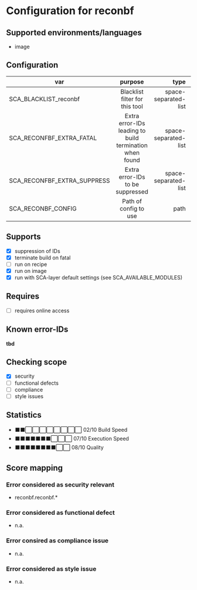 # Configuration for reconbf

## Supported environments/languages

* image

## Configuration

| var | purpose | type | default |
| ------------- |:-------------:| -----:| -----:
| SCA_BLACKLIST_reconbf | Blacklist filter for this tool | space-separated-list | ""
| SCA_RECONFBF_EXTRA_FATAL | Extra error-IDs leading to build termination when found | space-separated-list | "":
| SCA_RECONFBF_EXTRA_SUPPRESS | Extra error-IDs to be suppressed | space-separated-list | ""
| SCA_RECONBF_CONFIG | Path of config to use | path | "\${datadir}/etc/reconbf/hos.cfg"


## Supports

* [x] suppression of IDs
* [x] terminate build on fatal
* [ ] run on recipe
* [x] run on image
* [x] run with SCA-layer default settings (see SCA_AVAILABLE_MODULES)

## Requires

* [ ] requires online access

## Known error-IDs

__tbd__

## Checking scope

* [x] security
* [ ] functional defects
* [ ] compliance
* [ ] style issues

## Statistics

* ⬛⬛⬜⬜⬜⬜⬜⬜⬜⬜ 02/10 Build Speed
* ⬛⬛⬛⬛⬛⬛⬛⬜⬜⬜ 07/10 Execution Speed
* ⬛⬛⬛⬛⬛⬛⬛⬛⬜⬜ 08/10 Quality

## Score mapping

### Error considered as security relevant

* reconbf.reconbf.*

### Error considered as functional defect

* n.a.

### Error consired as compliance issue

* n.a.

### Error considered as style issue

* n.a.
